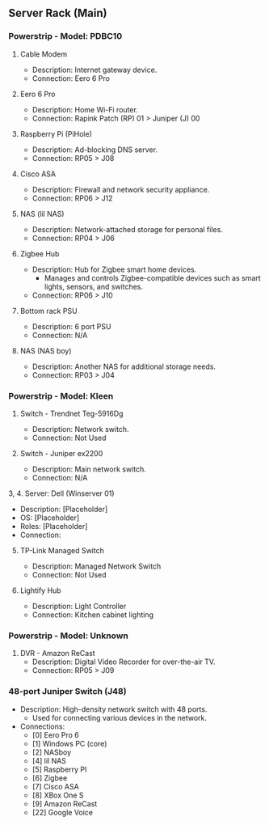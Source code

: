 ## Server Rack (Main)

### Powerstrip - Model: PDBC10

1. Cable Modem
   - Description: Internet gateway device.
   - Connection: Eero 6 Pro

2. Eero 6 Pro
   - Description: Home Wi-Fi router.
   - Connection: Rapink Patch (RP) 01 > Juniper (J) 00

3. Raspberry Pi (PiHole)
   - Description: Ad-blocking DNS server.
   - Connection: RP05 > J08

4. Cisco ASA
   - Description: Firewall and network security appliance.
   - Connection: RP06 > J12

5. NAS (lil NAS)
   - Description: Network-attached storage for personal files.
   - Connection: RP04 > J06

6. Zigbee Hub
   - Description: Hub for Zigbee smart home devices.
     - Manages and controls Zigbee-compatible devices such as smart lights, sensors, and switches.
   - Connection: RP06 > J10

7. Bottom rack PSU
   - Description: 6 port PSU
   - Connection: N/A

8. NAS (NAS boy)
   - Description: Another NAS for additional storage needs.
   - Connection: RP03 > J04

### Powerstrip - Model: Kleen

1. Switch - Trendnet Teg-5916Dg
   - Description: Network switch.
   - Connection: Not Used

2. Switch - Juniper ex2200
   - Description: Main network switch.
   - Connection: N/A

3, 4. Server: Dell (Winserver 01)
   - Description: [Placeholder]
   - OS: [Placeholder]
   - Roles: [Placeholder]
   - Connection: 

5. TP-Link Managed Switch
   - Description: Managed Network Switch
   - Connection: Not Used

6. Lightify Hub
   - Description: Light Controller
   - Connection: Kitchen cabinet lighting

### Powerstrip - Model: Unknown

1. DVR - Amazon ReCast
   - Description: Digital Video Recorder for over-the-air TV.
   - Connection: RP05 > J09

### 48-port Juniper Switch (J48)
   - Description: High-density network switch with 48 ports.
     - Used for connecting various devices in the network.
   - Connections:
        - [0] Eero Pro 6
        - [1] Windows PC (core)
        - [2] NASboy
        - [4] lil NAS
        - [5] Raspberry PI
        - [6] Zigbee
        - [7] Cisco ASA
        - [8] XBox One S
        - [9] Amazon ReCast
        - [22] Google Voice

